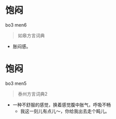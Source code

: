 # 饱闷
bo3 men6
> 如皋方言词典
- 胀闷感。


# 饱闷
bo3 men5
> 泰州方言词典2
- 一种不舒服的感觉，换着感觉腹中胀气，呼吸不畅
  - 我这一刻儿有点儿～，你给我出去走个盹儿。